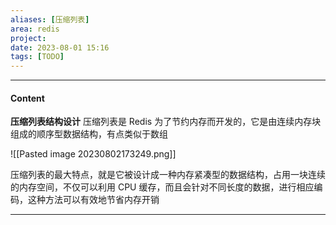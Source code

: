 ```yaml
---
aliases: [压缩列表]
area: redis
project: 
date: 2023-08-01 15:16
tags: [TODO]
---
```

---
#### Content
**压缩列表结构设计**
压缩列表是 Redis 为了节约内存而开发的，它是由连续内存块组成的顺序型数据结构，有点类似于数组

![[Pasted image 20230802173249.png]]

压缩列表的最大特点，就是它被设计成一种内存紧凑型的数据结构，占用一块连续的内存空间，不仅可以利用 CPU 缓存，而且会针对不同长度的数据，进行相应编码，这种方法可以有效地节省内存开销


---
